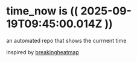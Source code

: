# time_now is (( 2025-09-19T09:45:00.014Z ))

an automated repo that shows the currnent time

inspired by [breakingheatmap](https://github.com/breakingheatmap/breakingheatmap)